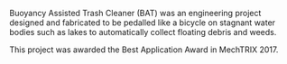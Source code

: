 Buoyancy Assisted Trash Cleaner (BAT) was an engineering project designed and fabricated to be pedalled like a bicycle on stagnant water bodies such as lakes to automatically collect floating debris and weeds.

This project was awarded the Best Application Award in MechTRIX 2017.